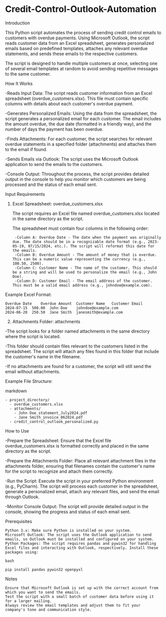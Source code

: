 # Credit-Control-Outlook-Automation

Introduction

This Python script automates the process of sending credit control emails to customers with overdue payments. Using Microsoft Outlook, the script reads customer data from an Excel spreadsheet, generates personalized emails based on predefined templates, attaches any relevant overdue statements, and sends these emails to the respective customers.
 
The script is designed to handle multiple customers at once, selecting one of several email templates at random to avoid sending repetitive messages to the same customer.    

How It Works

-Reads Input Data: The script reads customer information from an Excel spreadsheet (overdue_customers.xlsx). This file must contain specific columns with details about each customer's overdue payment.    

-Generates Personalized Emails: Using the data from the spreadsheet, the script generates a personalized email for each customer. The email includes the amount overdue, the due date (formatted in a friendly way), and the number of days the payment has been overdue.   

-Finds Attachments: For each customer, the script searches for relevant overdue statements in a specified folder (attachments) and attaches them to the email if found.    

-Sends Emails via Outlook: The script uses the Microsoft Outlook application to send the emails to the customers.    

-Console Output: Throughout the process, the script provides detailed output in the console to help you monitor which customers are being processed and the status of each email sent.    

Input Requirements
1. Excel Spreadsheet: overdue_customers.xlsx

    The script requires an Excel file named overdue_customers.xlsx located in the same directory as the script.
       
    The spreadsheet must contain four columns in the following order:
   
        -Column A: Overdue Date - The date when the payment was originally due. The date should be in a recognizable date format (e.g., 2023-05-19, 07/15/2024, etc.). The script will reformat this date for the emails.    
        -Column B: Overdue Amount - The amount of money that is overdue. This can be a numeric value representing the currency (e.g., 100.50, 2500).    
        -Column C: Customer Name - The name of the customer. This should be a string and will be used to personalize the email (e.g., John Doe).    
        -Column D: Customer Email - The email address of the customer. This must be a valid email address (e.g., johndoe@example.com).    

Example Excel Format:    

    Overdue Date	Overdue Amount	Customer Name	Customer Email    
    2024-07-15	500.00	John Doe	johndoe@example.com    
    2024-06-20	250.50	Jane Smith	janesmith@example.com      
    
2. Attachments Folder: attachments    

-The script looks for a folder named attachments in the same directory where the script is located.    

-This folder should contain files relevant to the customers listed in the spreadsheet. The script will attach any files found in this folder that include the customer's name in the filename.    

-If no attachments are found for a customer, the script will still send the email without attachments.    

Example File Structure:

markdown

    - project_directory/
      - overdue_customers.xlsx
      - attachments/
        - John Doe_statement_July2024.pdf
        - Jane Smith_invoice_062024.pdf
      - credit_control_outlook_personalized.py

How to Use

-Prepare the Spreadsheet: Ensure that the Excel file overdue_customers.xlsx is formatted correctly and placed in the same directory as the script.      

-Prepare the Attachments Folder: Place all relevant attachment files in the attachments folder, ensuring that filenames contain the customer's name for the script to recognize and attach them correctly.    

-Run the Script: Execute the script in your preferred Python environment (e.g., PyCharm). The script will process each customer in the spreadsheet, generate a personalized email, attach any relevant files, and send the email through Outlook.    

-Monitor Console Output: The script will provide detailed output in the console, showing the progress and status of each email sent.    


Prerequisites

    Python 3.x: Make sure Python is installed on your system.
    Microsoft Outlook: The script uses the Outlook application to send emails, so Outlook must be installed and configured on your system.
    Python Packages: The script requires pandas and pywin32 for handling Excel files and interacting with Outlook, respectively. Install these packages using:

    bash

    pip install pandas pywin32 openpyxl

Notes

    Ensure that Microsoft Outlook is set up with the correct account from which you want to send the emails.
    Test the script with a small batch of customer data before using it for a larger mailing.
    Always review the email templates and adjust them to fit your company's tone and communication style.
